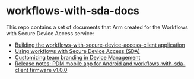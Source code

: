 # workflows-with-sda-docs

This repo contains a set of documents that Arm created for the Workflows with Secure Device Access service:

- [Building the workflows-with-secure-device-access-client application](https://github.com/armPelionEdge/workflows-with-sda-docs/blob/master/workflows-with-secure-device-access-client.md)
- [Using workflows with Secure Device Access (SDA)](https://github.com/armPelionEdge/workflows-with-sda-docs/blob/master/workflows-with-sda.md)
- [Customizing team branding in Device Management](https://github.com/armPelionEdge/workflows-with-sda-docs/blob/master/change-branding-logo.md)
- [Release notes: PDM mobile app for Android and workflows-with-sda-client firmware v1.0.0](https://github.com/armPelionEdge/workflows-with-sda-docs/blob/master/release-notes.md)
